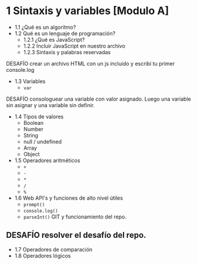 # 1 Sintaxis y variables [Modulo A]

- 1.1 ¿Qué es un algoritmo?
- 1.2 Qué es un lenguaje de programación?
    - 1.2.1 ¿Qué es JavaScript? 
    - 1.2.2 Incluir JavaScript en nuestro archivo
    - 1.2.3 Sintaxis y palabras reservadas
    
DESAFÍO crear un archivo HTML con un js incluido y escribí tu primer console.log

- 1.3 Variables
   - `var`
   
DESAFÍO consologuear una variable con valor asignado.
Luego una variable sin asignar y una variable sin definir.
- 1.4 Tipos de valores
   - Boolean
   - Number
   - String
   - null / undefined
   - Array
   - Object
- 1.5 Operadores aritméticos
   - `+`
   - `-`
   - `*`
   - `/`
   - `%`
- 1.6 Web API's y funciones de alto nivel útiles
   - `prompt()`
   - `console.log()`
   - `parseInt()`
GIT y funcionamiento del repo.

DESAFÍO resolver el desafío del repo.
--------------
- 1.7 Operadores de comparación
- 1.8 Operadores lógicos
